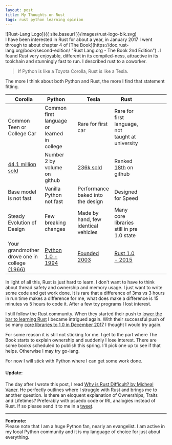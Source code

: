 ```yaml
---
layout: post
title: My Thoughts on Rust
tags: rust python learning opinion 
---
```


<div class="img_center">
  ![Rust-Lang Logo]({{ site.baseurl }}/images/rust-logo-blk.svg)
</div>
I have been interested in Rust for about a year, in January 2017 I went through to about chapter 4 of [The Book](https://doc.rust-lang.org/book/second-edition/ "Rust Lang.org - The Book 2nd Edition") . I found Rust very enjoyable, different in its compiled-ness, attractive in its toolchain and stunningly fast to run. I described rust to a coworker.

> If Python is like a Toyota Corolla, Rust is like a Tesla.

The more I think about both Python and Rust, the more I find that statement fitting. 

| Corolla                                                                                                                                                                | Python                                                                                                                      |     | Tesla                                                                                        | Rust                                                                                                                 |     |     |     |     |     |
| ---------------------------------------------------------------------------------------------------------------------------------------------------------------------- | --------------------------------------------------------------------------------------------------------------------------- | --- | -------------------------------------------------------------------------------------------- | -------------------------------------------------------------------------------------------------------------------- | --- | --- | --- | --- | --- |
| Common Teen or College Car                                                                                                                                             | Common first language or learned in college                                                                                 |     | Rare for first car                                                                           | Rare for first language, not taught at university                                                                    |     |     |     |     |     |
| [44.1 million sold](https://newsroom.toyota.co.jp/en/corolla50th/history/by_the_numbers/ "Toyota by the Numbers - Corolla 50th Aniversary")                            | Number 2 by volume on github                                                                                                |     | [236k sold](https://en.wikipedia.org/wiki/Tesla,_Inc.#cite_ref-82 "Wikipedia - Tesla Sales") | Ranked [18th](http://redmonk.com/sogrady/2017/03/17/language-rankings-1-17/ "Redmonk - Language Rankings") on github |     |     |     |     |     |
| Base model is not fast                                                                                                                                                 | Vanilla Python not fast                                                                                                     |     | Performance baked into the design                                                            | Designed for Speed                                                                                                   |     |     |     |     |     |
| Steady Evolution of Design                                                                                                                                             | Few breaking changes                                                                                                        |     | Made by hand, few identical vehicles                                                         | Many core libraries still in pre 1.0 state                                                                           |     |     |     |     |     |
| Your grandmother drove one in college [(1966)](https://newsroom.toyota.co.jp/en/corolla50th/history/by_the_numbers/ "Toyota by the Numbers - Corolla 50th Aniversary") | [Python 1.0 - 1994](<http://python-history.blogspot.com/2009/01/brief-timeline-of-python.html - Python History - Timeline>) |     | [Founded 2003](https://en.wikipedia.org/wiki/Tesla,_Inc. "Wikipedia - Tesla")                | [Rust 1.0 - 2015](https://blog.rust-lang.org/2015/05/15/Rust-1.0.html "Rust Lang - Announcing 1.0...")               |     |     |     |     |     |

In light of all this, Rust is just hard to learn. I don't want to have to think about thread safety and ownership and memory usage. I just want to write some code and get work done. It is rare that a difference of 3ms vs 3 hours in run time makes a difference for me, what does make a difference is 15 minutes vs 5 hours to code it. After a few toy programs I lost interest.

I still follow the Rust community. When they started their push to [lower the bar to learning Rust](https://blog.rust-lang.org/2017/02/06/roadmap.html "Rust Lang Blog - 2017 Roadmap") I became intrigued again. With their successful push of so many [core libraries to 1.0 in December 2017](https://blog.rust-lang.org/2017/12/21/rust-in-2017.html "Rust Lang Blog - What We Achived in 2017") I thought I would try again. 

For some reason it is still not sticking for me. I get to the part where The Book starts to explain ownership and suddenly I lose interest. There are some books scheduled to publish this spring. I'll pick one up to see if that helps. Otherwise I may try go-lang. 

 For now I will stick with Python where I can get some work done. 

#### Update:

The day after I wrote this post, I read [Why is Rust Difficult? by Micheal Vaner](https://vorner.github.io/difficult.html). He perfectly outlines where I struggle with Rust and brings me to another question. Is there an eloquent explanation of Ownerships, Traits and Lifetimes? Preferably with psuedo code or IRL analogies instead of Rust. If so please send it to me in a [tweet](https://twitter.com/gnfrazier).

* * *

**Footnote:**  
Please note that I am a huge Python fan, nearly an evangelist. I am active in my local Python community and it is my language of choice for just about everything. 
